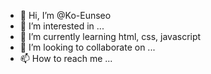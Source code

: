 - 👋 Hi, I’m @Ko-Eunseo
- 👀 I’m interested in ...
- 🌱 I’m currently learning html, css, javascript
- 💞️ I’m looking to collaborate on ...
- 📫 How to reach me ...

<!---
Ko-Eunseo/Ko-Eunseo is a ✨ special ✨ repository because its `README.md` (this file) appears on your GitHub profile.
You can click the Preview link to take a look at your changes.
--->
